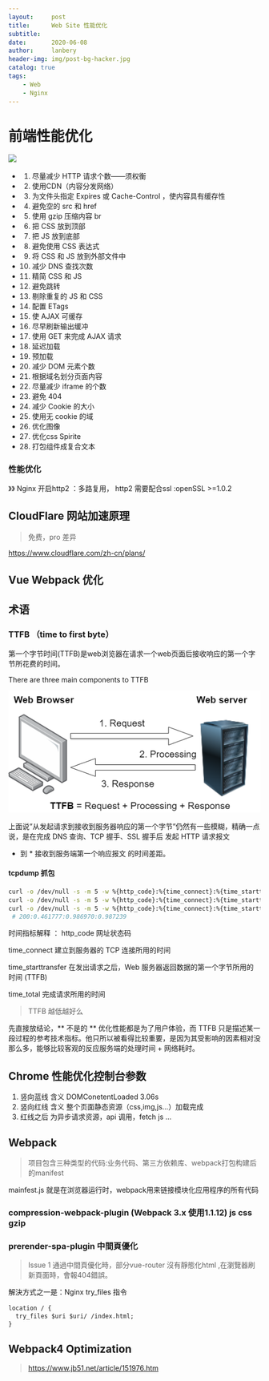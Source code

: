 ```yaml
---
layout:     post
title:      Web Site 性能优化
subtitle:   
date:       2020-06-08
author:     lanbery
header-img: img/post-bg-hacker.jpg
catalog: true
tags:
    - Web
    - Nginx
---
```


# 前端性能优化

![](/img/font/big-front-optimization.png)

- 1. 尽量减少 HTTP 请求个数——须权衡
- 2. 使用CDN（内容分发网络）
- 3. 为文件头指定 Expires 或 Cache-Control ，使内容具有缓存性
- 4. 避免空的 src 和 href
- 5. 使用 gzip 压缩内容 br
- 6. 把 CSS 放到顶部
- 7. 把 JS 放到底部
- 8. 避免使用 CSS 表达式
- 9. 将 CSS 和 JS 放到外部文件中
- 10. 减少 DNS 查找次数
- 11. 精简 CSS 和 JS
- 12. 避免跳转
- 13. 剔除重复的 JS 和 CSS
- 14. 配置 ETags
- 15. 使 AJAX 可缓存
- 16. 尽早刷新输出缓冲
- 17. 使用 GET 来完成 AJAX 请求
- 18. 延迟加载
- 19. 预加载
- 20. 减少 DOM 元素个数
- 21. 根据域名划分页面内容
- 22. 尽量减少 iframe 的个数
- 23. 避免 404
- 24. 减少 Cookie 的大小
- 25. 使用无 cookie 的域
- 26. 优化图像
- 27. 优化css Spirite
- 28. 打包组件成复合文本

### 性能优化

》》 Nginx 开启http2  ：多路复用，
http2 需要配合ssl :openSSL >=1.0.2 



## CloudFlare 网站加速原理

> 免费，pro 差异

https://www.cloudflare.com/zh-cn/plans/



## Vue Webpack 优化



## 术语 

### TTFB （time to first byte）

第一个字节时间(TTFB)是web浏览器在请求一个web页面后接收响应的第一个字节所花费的时间。

There are three main components to TTFB

<img src="docs/images/2020/basic-components-of-ttfb.png" />

上面说”从发起请求到接收到服务器响应的第一个字节”仍然有一些模糊，精确一点说，是在完成 DNS 查询、TCP 握手、SSL 握手后 发起 HTTP 请求报文 

* 到 * 接收到服务端第一个响应报文 的时间差距。

#### tcpdump 抓包


```bash 
curl -o /dev/null -s -m 5 -w %{http_code}:%{time_connect}:%{time_starttransfer}:%{time_total} www.baschain.org
curl -o /dev/null -s -m 5 -w %{http_code}:%{time_connect}:%{time_starttransfer}:%{time_total} https://www.baschain.org
curl -o /dev/null -s -m 5 -w %{http_code}:%{time_connect}:%{time_starttransfer}:%{time_total} https://www.baidu.com
 # 200:0.461777:0.986970:0.987239
```
时间指标解释 ：
http_code               网址状态码

time_connect          建立到服务器的 TCP 连接所用的时间

time_starttransfer    在发出请求之后，Web 服务器返回数据的第一个字节所用的时间 (TTFB)

time_total                 完成请求所用的时间


> TTFB 越低越好么

先直接放结论，** 不是的 ** 
优化性能都是为了用户体验，而 TTFB 只是描述某一段过程的参考技术指标。他只所以被看得比较重要，是因为其受影响的因素相对没那么多，能够比较客观的反应服务端的处理时间 + 网络耗时。



## Chrome 性能优化控制台参数

1. 竖向蓝线   含义 DOMConetentLoaded 3.06s 
2. 竖向红线   含义 整个页面静态资源（css,img,js...）加载完成
3. 红线之后 为异步请求资源，api 调用，fetch js ...  








## Webpack

> 项目包含三种类型的代码:业务代码、第三方依赖库、webpack打包构建后的manifest

mainfest.js 就是在浏览器运行时，webpack用来链接模块化应用程序的所有代码


### compression-webpack-plugin (Webpack 3.x 使用1.1.12) js css gzip




### prerender-spa-plugin 中間頁優化

> Issue 1 通過中間頁優化時，部分vue-router 沒有靜態化html ,在瀏覽器刷新頁面時，會報404錯誤。 

解決方式之一是：Nginx try_files 指令

```script 
location / {
  try_files $uri $uri/ /index.html;
}
```


## Webpack4 Optimization 

> https://www.jb51.net/article/151976.htm
